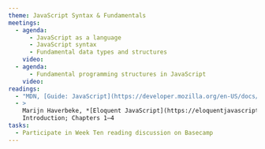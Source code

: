 ```yaml
---
theme: JavaScript Syntax & Fundamentals
meetings:
  - agenda:
      - JavaScript as a language
      - JavaScript syntax
      - Fundamental data types and structures
    video:
  - agenda:
      - Fundamental programming structures in JavaScript
    video:
readings:
  - "MDN, [Guide: JavaScript](https://developer.mozilla.org/en-US/docs/Web/JavaScript)"
  - >
    Marijn Haverbeke, *[Eloquent JavaScript](https://eloquentjavascript.net/), 3rd ed.*,
    Introduction; Chapters 1–4
tasks:
  - Participate in Week Ten reading discussion on Basecamp
---
```

